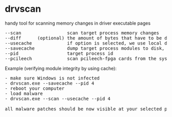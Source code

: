 # drvscan
handy tool for scanning memory changes in driver executable pages
<pre>
--scan                 scan target process memory changes  
--diff      (optional) the amount of bytes that have to be different before logging the patch  
--usecache             if option is selected, we use local dumps instead of original disk files  
--savecache            dump target process modules to disk, these can be used later with --usecache  
--pid                  target process id  
--pcileech             scan pcileech-fpga cards from the system (works 4.11 and older)
</pre>

Example (verifying module integrity by using cache):
<pre>
- make sure Windows is not infected
- drvscan.exe --savecache --pid 4
- reboot your computer
- load malware
- drvscan.exe --scan --usecache --pid 4

all malware patches should be now visible at your selected process
</pre>
